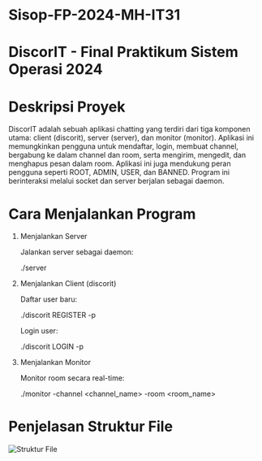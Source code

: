 # Sisop-FP-2024-MH-IT31


# DiscorIT - Final Praktikum Sistem Operasi 2024

# Deskripsi Proyek

DiscorIT adalah sebuah aplikasi chatting yang terdiri dari tiga komponen utama: client (discorit), server (server), dan monitor (monitor). Aplikasi ini memungkinkan pengguna untuk mendaftar, login, membuat channel, bergabung ke dalam channel dan room, serta mengirim, mengedit, dan menghapus pesan dalam room. Aplikasi ini juga mendukung peran pengguna seperti ROOT, ADMIN, USER, dan BANNED. Program ini berinteraksi melalui socket dan server berjalan sebagai daemon.

# Cara Menjalankan Program
1. Menjalankan Server
    
    Jalankan server sebagai daemon:

    ./server

2. Menjalankan Client (discorit)

    Daftar user baru:

    ./discorit REGISTER <username> -p <password>

    Login user:

    ./discorit LOGIN <username> -p <password>

3. Menjalankan Monitor

    Monitor room secara real-time:

    ./monitor <username> -channel <channel_name> -room <room_name>

# Penjelasan Struktur File

![Struktur File](struktur/file.jpg)

